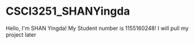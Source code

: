 # CSCI3251_SHANYingda
Hello, I'm SHAN Yingda!
My Student number is 1155160248!
I will pull my project later

